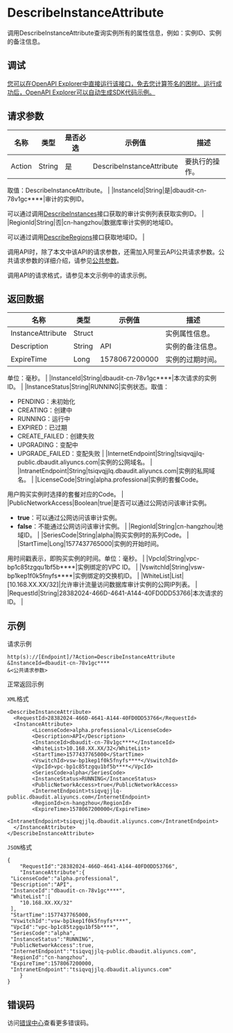 # DescribeInstanceAttribute

调用DescribeInstanceAttribute查询实例所有的属性信息，例如：实例ID、实例的备注信息。

## 调试

[您可以在OpenAPI Explorer中直接运行该接口，免去您计算签名的困扰。运行成功后，OpenAPI Explorer可以自动生成SDK代码示例。](https://api.aliyun.com/#product=Yundun-dbaudit&api=DescribeInstanceAttribute&type=RPC&version=2019-12-09)

## 请求参数

|名称|类型|是否必选|示例值|描述|
|--|--|----|---|--|
|Action|String|是|DescribeInstanceAttribute|要执行的操作。

 取值：DescribeInstanceAttribute。 |
|InstanceId|String|是|dbaudit-cn-78v1gc\*\*\*\*|审计的实例ID。

 可以通过调用[DescribeInstances](~~162343~~)接口获取的审计实例列表获取实例ID。 |
|RegionId|String|否|cn-hangzhou|数据库审计实例的地域ID。

 可以通过调用[DescribeRegions](~~162344~~)接口获取地域ID。 |

调用API时，除了本文中该API的请求参数，还需加入阿里云API公共请求参数。公共请求参数的详细介绍，请参见[公共参数](~~148151~~)。

调用API的请求格式，请参见本文示例中的请求示例。

## 返回数据

|名称|类型|示例值|描述|
|--|--|---|--|
|InstanceAttribute|Struct| |实例属性信息。 |
|Description|String|API|实例的备注信息。 |
|ExpireTime|Long|1578067200000|实例的过期时间。

 单位：毫秒。 |
|InstanceId|String|dbaudit-cn-78v1gc\*\*\*\*|本次请求的实例ID。 |
|InstanceStatus|String|RUNNING|实例状态。取值：

 -   PENDING：未初始化
-   CREATING：创建中
-   RUNNING：运行中
-   EXPIRED：已过期
-   CREATE\_FAILED：创建失败
-   UPGRADING：变配中
-   UPGRADE\_FAILED：变配失败 |
|InternetEndpoint|String|tsiqvqjjlq-public.dbaudit.aliyuncs.com|实例的公网域名。 |
|IntranetEndpoint|String|tsiqvqjjlq.dbaudit.aliyuncs.com|实例的私网域名。 |
|LicenseCode|String|alpha.professional|实例的套餐Code。

 用户购买实例时选择的套餐对应的Code。 |
|PublicNetworkAccess|Boolean|true|是否可以通过公网访问该审计实例。

 -   **true**：可以通过公网访问该审计实例。
-   **false**：不能通过公网访问该审计实例。 |
|RegionId|String|cn-hangzhou|地域ID。 |
|SeriesCode|String|alpha|购买实例时的系列Code。 |
|StartTime|Long|1577437765000|实例的开始时间。

 用时间戳表示，即购买实例的时间。单位：毫秒。 |
|VpcId|String|vpc-bp1c85tzgqu1bf5b\*\*\*\*|实例绑定的VPC ID。 |
|VswitchId|String|vsw-bp1kep1f0k5fnyfs\*\*\*\*|实例绑定的交换机ID。 |
|WhiteList|List|\[10.168.XX.XX/32\]|允许审计流量访问数据库审计实例的公网IP列表。 |
|RequestId|String|28382024-466D-4641-A144-40FD0DD53766|本次请求的ID。 |

## 示例

请求示例

```
http(s)://[Endpoint]/?Action=DescribeInstanceAttribute
&InstanceId=dbaudit-cn-78v1gc****
&<公共请求参数>
```

正常返回示例

`XML`格式

```
<DescribeInstanceAttribute>
  <RequestId>28382024-466D-4641-A144-40FD0DD53766</RequestId>
  <InstanceAttribute>
        <LicenseCode>alpha.professional</LicenseCode>
        <Description>API</Description>
        <InstanceId>dbaudit-cn-78v1gc****</InstanceId>
        <WhiteList>10.168.XX.XX/32</WhiteList>
        <StartTime>1577437765000</StartTime>
        <VswitchId>vsw-bp1kep1f0k5fnyfs****</VswitchId>
        <VpcId>vpc-bp1c85tzgqu1bf5b****</VpcId>
        <SeriesCode>alpha</SeriesCode>
        <InstanceStatus>RUNNING</InstanceStatus>
        <PublicNetworkAccess>true</PublicNetworkAccess>
        <InternetEndpoint>tsiqvqjjlq-public.dbaudit.aliyuncs.com</InternetEndpoint>
        <RegionId>cn-hangzhou</RegionId>
        <ExpireTime>1578067200000</ExpireTime>
        <IntranetEndpoint>tsiqvqjjlq.dbaudit.aliyuncs.com</IntranetEndpoint>
  </InstanceAttribute>
</DescribeInstanceAttribute>
```

`JSON`格式

```
{
	"RequestId":"28382024-466D-4641-A144-40FD0DD53766",
	"InstanceAttribute":{
 "LicenseCode":"alpha.professional",
 "Description":"API",
 "InstanceId":"dbaudit-cn-78v1gc****",
 "WhiteList":[
 	"10.168.XX.XX/32"
 ],
 "StartTime":1577437765000,
 "VswitchId":"vsw-bp1kep1f0k5fnyfs****",
 "VpcId":"vpc-bp1c85tzgqu1bf5b****",
 "SeriesCode":"alpha",
 "InstanceStatus":"RUNNING",
 "PublicNetworkAccess":true,
 "InternetEndpoint":"tsiqvqjjlq-public.dbaudit.aliyuncs.com",
 "RegionId":"cn-hangzhou",
 "ExpireTime":1578067200000,
 "IntranetEndpoint":"tsiqvqjjlq.dbaudit.aliyuncs.com"
	}
}
```

## 错误码

访问[错误中心](https://error-center.aliyun.com/status/product/Yundun-dbaudit)查看更多错误码。


